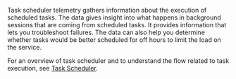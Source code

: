 Task scheduler telemetry gathers information about the execution of scheduled tasks. The data gives insight into what happens in background sessions that are coming from scheduled tasks. It provides information that lets you troubleshoot failures. The data can also help you determine whether tasks would be better scheduled for off hours to limit the load on the service.  

For an overview of task scheduler and to understand the flow related to task execution, see [Task Scheduler](../developer/devenv-task-scheduler.md).

